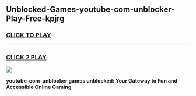 
## Unblocked-Games-youtube-com-unblocker-Play-Free-kpjrg
<h3>
<a href="https://premium76.site?title=youtube-com-unblocker&ref=18A1">CLICK TO PLAY</a></h3>
<hr>

<h3>
<a href="https://premium76.site?title=youtube-com-unblocker&ref=18A1">CLICK 2 PLAY</a>
  
</h3>

<a href="https://premium76.site?title=youtube-com-unblocker&ref=18A1"><img src="https://clearcache.store/games.png"></a>


**youtube-com-unblocker games unblocked: Your Gateway to Fun and Accessible Online Gaming**
